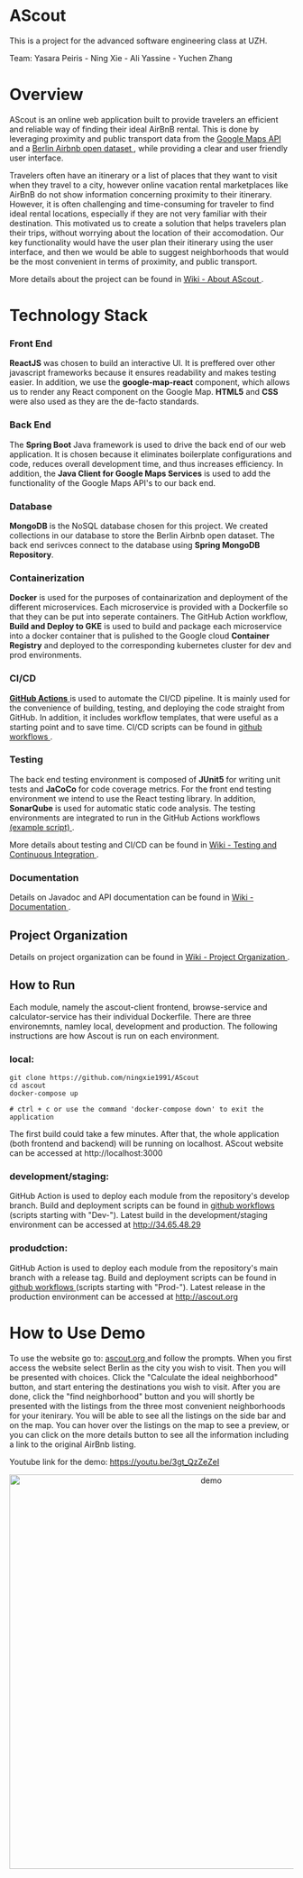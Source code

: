 # AScout

This is a project for the advanced software engineering class at UZH. 

Team: Yasara Peiris - Ning Xie - Ali Yassine - Yuchen Zhang

# Overview 

AScout is an online web application built to provide travelers an efficient and reliable way of finding their ideal AirBnB rental. This is done by leveraging proximity and public transport data from the <a href="https://developers.google.com/maps"> Google Maps API </a> and a <a href="https://www.kaggle.com/brittabettendorf/berlin-airbnb-data"> Berlin Airbnb open dataset </a>, while providing a clear and user friendly user interface. 

Travelers often have an itinerary or a list of places that they want to visit when they travel to a city, however online vacation rental marketplaces like AirBnB do not show information concerning proximity to their itinerary. However, it is often challenging and time-consuming for traveler to find ideal rental locations, especially if they are not very familiar with their destination. This motivated us to create a solution that helps travelers plan their trips, without worrying about the location of their accomodation. Our key functionality would have the user plan their itinerary using the user interface, and then we would be able to suggest neighborhoods that would be the most convenient in terms of proximity, and public transport.

More details about the project can be found in <a href="https://github.com/ningxie1991/AScout/wiki/About-AScout"> Wiki - About AScout </a>.

# Technology Stack

### Front End

**ReactJS** was chosen to build an interactive UI. It is preffered over other javascript frameworks because it ensures readability and makes testing easier. In addition, we use the **google-map-react** component, which allows us to render any React component on the Google Map. **HTML5** and **CSS** were also used as they are the de-facto standards.

### Back End

The **Spring Boot** Java framework is used to drive the back end of our web application. It is chosen because it eliminates boilerplate configurations and code, reduces overall development time, and thus increases efficiency. In addition, the **Java Client for Google Maps Services** is used to add the functionality of the Google Maps API's to our back end.

### Database
**MongoDB** is the NoSQL database chosen for this project. We created collections in our database to store the Berlin Airbnb open dataset. The back end serivces connect to the database using **Spring MongoDB Repository**.

### Containerization

**Docker** is used for the purposes of containarization and deployment of the different microservices. Each microservice is provided with a Dockerfile so that they can be put into seperate containers. The GitHub Action workflow, **Build and Deploy to GKE** is used to build and package each microservice into a docker container that is pulished to the Google cloud **Container Registry** and deployed to the corresponding kubernetes cluster for dev and prod environments. 

### CI/CD

<a href="https://github.com/ningxie1991/AScout/actions"> **GitHub Actions** </a> is used to automate the CI/CD pipeline. It is mainly used for the convenience of building, testing, and deploying the code straight from GitHub. In addition, it includes workflow templates, that were useful as a starting point and to save time. CI/CD scripts can be found in <a href="https://github.com/ningxie1991/AScout/tree/main/.github/workflows"> github workflows </a>.

### Testing

The back end testing environment is composed of **JUnit5** for writing unit tests and **JaCoCo** for code coverage metrics. For the front end testing environment we intend to use the React testing library. In addition, **SonarQube** is used for automatic static code analysis. The testing environments are integrated to run in the GitHub Actions workflows <a href="https://github.com/ningxie1991/AScout/blob/develop/.github/workflows/CI-SonarCloud-browse-service.yml"> (example script) </a>.

More details about testing and CI/CD can be found in <a href="https://github.com/ningxie1991/AScout/wiki/Testing-and-Continuous-Integration"> Wiki - Testing and Continuous Integration </a>.

### Documentation

Details on Javadoc and API documentation can be found in <a href="https://github.com/ningxie1991/AScout/wiki/Documentation"> Wiki - Documentation </a>.
 
## Project Organization

Details on project organization can be found in <a href="https://github.com/ningxie1991/AScout/wiki/Project-Organization"> Wiki - Project Organization </a>.

## How to Run

Each module, namely the ascout-client frontend, browse-service and calculator-service has their individual Dockerfile. There are three environemnts, namley local, development and production. The following instructions are how Ascout is run on each environment.

### local: 
```
git clone https://github.com/ningxie1991/AScout
cd ascout
docker-compose up

# ctrl + c or use the command 'docker-compose down' to exit the application
```
The first build could take a few minutes. After that, the whole application (both frontend and backend) will be running on localhost. AScout website can be accessed at http://localhost:3000

### development/staging:

GitHub Action is used to deploy each module from the repository's develop branch. 
Build and deployment scripts can be found in <a href="https://github.com/ningxie1991/AScout/tree/main/.github/workflows"> github workflows </a> (scripts starting with "Dev-"). 
Latest build in the development/staging environment can be accessed at http://34.65.48.29

### produdction:

GitHub Action is used to deploy each module from the repository's main branch with a release tag. 
Build and deployment scripts can be found in <a href="https://github.com/ningxie1991/AScout/tree/main/.github/workflows"> github workflows </a> (scripts starting with "Prod-").
Latest release in the production environment can be accessed at http://ascout.org
      
# How to Use Demo

To use the website go to: <a href="http://ascout.org/"> ascout.org </a> and follow the prompts. When you first access the website select Berlin as the city you wish to visit. Then you will be presented with choices. Click the "Calculate the ideal neighborhood" button, and start entering the destinations you wish to visit. After you are done, click the "find neighborhood" button and you will shortly be presented with the listings from the three most convenient neighborhoods for your itenirary. You will be able to see all the listings on the side bar and on the map. You can hover over the listings on the map to see a preview, or you can click on the more details button to see all the information including a link to the original AirBnb listing.

Youtube link for the demo: https://youtu.be/3gt_QzZeZeI

<p align="center">
  <img width="700" align="center" href="https://youtu.be/3gt_QzZeZeI" src="https://github.com/ningxie1991/AScout/blob/develop/images/Wiki/demoascout.gif" alt="demo"/>
</p>



